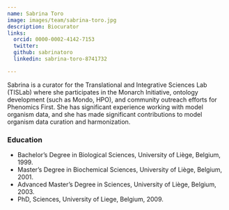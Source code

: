```yaml
---
name: Sabrina Toro 
image: images/team/sabrina-toro.jpg
description: Biocurator
links:
  orcid: 0000-0002-4142-7153
  twitter: 
  github: sabrinatoro
  linkedin: sabrina-toro-8741732

---
```



Sabrina is a curator for the Translational and Integrative Sciences Lab (TISLab) where she participates in the Monarch Initiative, ontology development (such as Mondo, HPO), and community outreach efforts for Phenomics First.
She has significant experience working with model organism data, and she has made significant contributions to model organism data curation and harmonization.


### Education

- Bachelor’s Degree in Biological Sciences, University of Liège, Belgium, 1999.
- Master’s Degree in Biochemical Sciences, University of Liège, Belgium, 2001.
- Advanced Master’s Degree in Sciences, University of Liège, Belgium, 2003.
- PhD, Sciences, University of Liege, Belgium, 2009.

